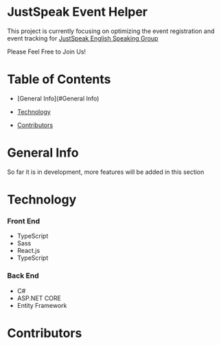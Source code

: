 # JustSpeak Event Helper

This project is currently focusing on optimizing the event registration and event tracking for [JustSpeak English Speaking Group](https://www.facebook.com/groups/170452186981653)

Please Feel Free to Join Us!

# Table of Contents

- [General Info](#General Info)

- [Technology](#Technology)

- [Contributors](#Contributors)

# General Info

So far it is in development, more features will be added in this section

# Technology
### Front End

* TypeScript
* Sass
* React.js
* TypeScript

### Back End

- C#
- ASP.NET CORE
- Entity Framework

# Contributors
